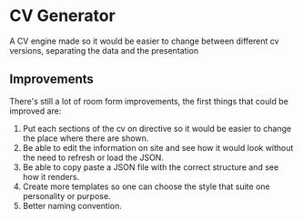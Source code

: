# CV Generator

A CV engine made so it would be easier to change between different cv versions, separating the data and the presentation    

## Improvements

There's still a lot of room form improvements, the first things that could be improved are:

1. Put each sections of the cv on directive so it would be easier to change the place where there are shown.
2. Be able to edit the information on site and see how it would look without the need to refresh or load the JSON.
3. Be able to copy paste a JSON file with the correct structure and see how it renders.
4. Create more templates so one can choose the style that suite one personality or purpose.
5. Better naming convention.
